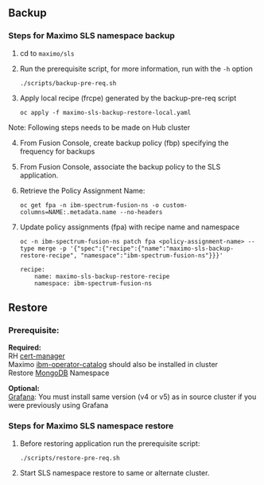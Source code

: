 Backup
----

### Steps for Maximo SLS namespace backup
1. cd to `maximo/sls`
   
2. Run the prerequisite script, for more information, run with the `-h` option

    `./scripts/backup-pre-req.sh`
3. Apply local recipe (frcpe) generated by the backup-pre-req script

    `oc apply -f maximo-sls-backup-restore-local.yaml`

Note: Following steps needs to be made on Hub cluster

4. From Fusion Console, create backup policy (fbp) specifying the frequency for backups
5. From Fusion Console, associate the backup policy to the SLS application. 
6. Retrieve the Policy Assignment Name:

    `oc get fpa -n ibm-spectrum-fusion-ns -o custom-columns=NAME:.metadata.name --no-headers`
7. Update policy assignments (fpa) with recipe name and namespace

    `oc -n ibm-spectrum-fusion-ns patch fpa <policy-assignment-name> --type merge -p '{"spec":{"recipe":{"name":"maximo-sls-backup-restore-recipe", "namespace":"ibm-spectrum-fusion-ns"}}}'`
    ```
    recipe:
        name: maximo-sls-backup-restore-recipe
        namespace: ibm-spectrum-fusion-ns
    ```

Restore
----

### Prerequisite:
**Required:** <br>
RH [cert-manager](https://ibm-mas.github.io/ansible-devops/roles/cert_manager/) <br>
Maximo [ibm-operator-catalog](https://ibm-mas.github.io/ansible-devops/roles/ibm_catalogs/) should also be installed in cluster <br>
Restore [MongoDB](../mongodb/README.md) Namespace <br>

**Optional:** <br>
[Grafana](https://ibm-mas.github.io/ansible-devops/roles/grafana/): You must install same version (v4 or v5) as in source cluster if you were previously using Grafana

### Steps for Maximo SLS namespace restore
1. Before restoring application run the prerequisite script:

    `./scripts/restore-pre-req.sh`
2. Start SLS namespace restore to same or alternate cluster.
